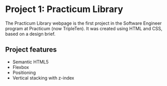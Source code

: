 # Project 1: Practicum Library

The Practicum Library webpage is the first project in the Software Engineer program at Practicum (now TripleTen). It was created using HTML and CSS, based on a design brief.

## Project features

- Semantic HTML5
- Flexbox
- Positioning
- Vertical stacking with z-index
